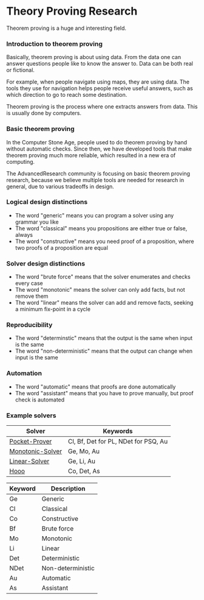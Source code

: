# Theory Proving Research

Theorem proving is a huge and interesting field.

### Introduction to theorem proving

Basically, theorem proving is about using data.
From the data one can answer questions people like to know the answer to.
Data can be both real or fictional.

For example, when people navigate using maps, they are using data.
The tools they use for navigation helps people receive useful answers,
such as which direction to go to reach some destination.

Theorem proving is the process where one extracts answers from data.
This is usually done by computers.

### Basic theorem proving

In the Computer Stone Age, people used to do theorem proving by hand without automatic checks.
Since then, we have developed tools that make theorem proving much more reliable, which resulted in a new era of computing.

The AdvancedResearch community is focusing on basic theorem proving research,
because we believe multiple tools are needed for research in general, due to various tradeoffs in design.

### Logical design distinctions

- The word "generic" means you can program a solver using any grammar you like
- The word "classical" means you propositions are either true or false, always
- The word "constructive" means you need proof of a proposition, where two proofs of a proposition are equal

### Solver design distinctions

- The word "brute force" means that the solver enumerates and checks every case
- The word "monotonic" means the solver can only add facts, but not remove them
- The word "linear" means the solver can add and remove facts, seeking a minimum fix-point in a cycle

### Reproducibility

- The word "determinstic" means that the output is the same when input is the same
- The word "non-deterministic" means that the output can change when input is the same

### Automation

- The word "automatic" means that proofs are done automatically
- The word "assistant" means that you have to prove manually, but proof check is automated

### Example solvers

| Solver   | Keywords |
| -------- | -------- |
| [Pocket-Prover](https://github.com/advancedresearch/pocket_prover) | Cl, Bf, Det for PL, NDet for PSQ, Au |
| [Monotonic-Solver](https://github.com/advancedresearch/monotonic_solver) | Ge, Mo, Au |
| [Linear-Solver](https://github.com/advancedresearch/linear_solver) | Ge, Li, Au |
| [Hooo](https://github.com/advancedresearch/hooo) | Co, Det, As |

| Keyword | Description       |
| ------- | ----------------- |
| Ge      | Generic           |
| Cl      | Classical         |
| Co      | Constructive      |
| Bf      | Brute force       |
| Mo      | Monotonic         |
| Li      | Linear            |
| Det     | Deterministic     |
| NDet    | Non-deterministic |
| Au      | Automatic         |
| As      | Assistant         |

